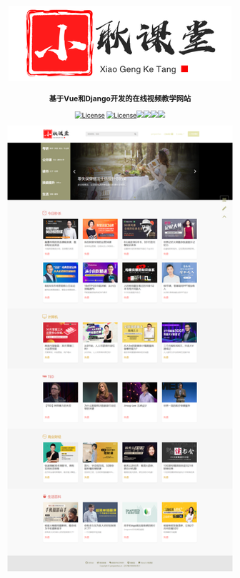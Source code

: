 

<p align="center"><a href="//mooc.gengwenhao.cn" target="_blank" rel="noopener noreferrer"><img width="500" src="vue_mooc/src/assets/logo_mid.png" alt="Vue logo"></a></p>
<h3 align="center">基于Vue和Django开发的在线视频教学网站</h1>
<p align="center"><a href="//github.com/gengwenhao/vue_django_mooc"><img src="https://img.shields.io/github/license/gengwenhao/vue_django_mooc" alt="License"></a> <a href="//github.com/gengwenhao/vue_django_mooc"><img src="https://img.shields.io/pypi/pyversions/Django" alt="License"></a><a href="//github.com/gengwenhao/vue_django_mooc"><img src="https://img.shields.io/github/repo-size/gengwenhao/vue_django_mooc"></a><a href="//github.com/gengwenhao/vue_django_mooc"><img src="https://img.shields.io/github/languages/count/gengwenhao/vue_django_mooc"></a><a href="//gengwenhao.cn"><img src="https://img.shields.io/badge/site-gengwenhao.cn-red"></a><a href="//github.com/gengwenhao"><img src="https://img.shields.io/badge/github-gengwenhao-blue">
</p>





![首页预览](vue_mooc/public/首页.png)


